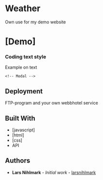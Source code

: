  # Weather


Own use for my demo website

# [Demo]



### Coding text style 

Example on text

```
<!-- Modal -->
```

## Deployment

FTP-program and your own webbhotel service

## Built With

* [javascript]
* [html]
* [css]
* API


## Authors

* **Lars Nihlmark** - *Initial work* - [larsnihlmark](https://github.com/Larsnihlmark)


## 

